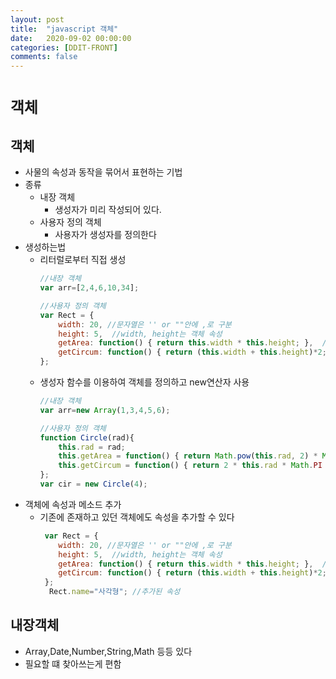 ```yaml
---
layout: post
title:  "javascript 객체"
date:   2020-09-02 00:00:00
categories: [DDIT-FRONT]
comments: false
---
```


# `객체`

## 객체
- 사물의 속성과 동작을 묶어서 표현하는 기법
- 종류
    - 내장 객체
        - 생성자가 미리 작성되어 있다.
    - 사용자 정의 객체
        - 사용자가 생성자를 정의한다
- 생성하는법
    - 리터럴로부터 직접 생성
        ```javascript
        //내장 객체
        var arr=[2,4,6,10,34];
        
        //사용자 정의 객체
        var Rect = {
            width: 20, //문자열은 '' or ""안에 ,로 구분
            height: 5,  //width, height는 객체 속성
            getArea: function() { return this.width * this.height; },  // 아래부터 객체의 메소드
            getCircum: function() { return (this.width + this.height)*2; }  
        };
        ```        
    - 생성자 함수를 이용하여 객체를 정의하고 new연산자 사용
        ```javascript
        //내장 객체
        var arr=new Array(1,3,4,5,6);
        
        //사용자 정의 객체
        function Circle(rad){
            this.rad = rad;
            this.getArea = function() { return Math.pow(this.rad, 2) * Math.PI};
            this.getCircum = function() { return 2 * this.rad * Math.PI };
        };
        var cir = new Circle(4);
        ```
- 객체에 속성과 메소드 추가
    - 기존에 존재하고 있던 객체에도 속성을 추가할 수 있다
        ```javascript
         var Rect = {
            width: 20, //문자열은 '' or ""안에 ,로 구분
            height: 5,  //width, height는 객체 속성
            getArea: function() { return this.width * this.height; },  // 아래부터 객체의 메소드
            getCircum: function() { return (this.width + this.height)*2; }  
         };
          Rect.name="사각형"; //추가된 속성
        ```
## 내장객체
- Array,Date,Number,String,Math 등등 있다
- 필요할 떄 찾아쓰는게 편함    
    